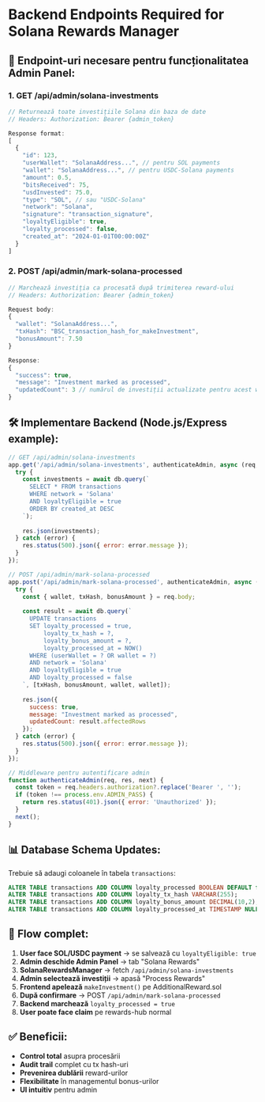 # Backend Endpoints Required for Solana Rewards Manager

## 🎯 Endpoint-uri necesare pentru funcționalitatea Admin Panel:

### 1. **GET /api/admin/solana-investments**
```javascript
// Returnează toate investițiile Solana din baza de date
// Headers: Authorization: Bearer {admin_token}

Response format:
[
  {
    "id": 123,
    "userWallet": "SolanaAddress...", // pentru SOL payments
    "wallet": "SolanaAddress...", // pentru USDC-Solana payments  
    "amount": 0.5,
    "bitsReceived": 75,
    "usdInvested": 75.0,
    "type": "SOL", // sau "USDC-Solana"
    "network": "Solana",
    "signature": "transaction_signature",
    "loyaltyEligible": true,
    "loyalty_processed": false,
    "created_at": "2024-01-01T00:00:00Z"
  }
]
```

### 2. **POST /api/admin/mark-solana-processed**
```javascript
// Marchează investiția ca procesată după trimiterea reward-ului
// Headers: Authorization: Bearer {admin_token}

Request body:
{
  "wallet": "SolanaAddress...",
  "txHash": "BSC_transaction_hash_for_makeInvestment",
  "bonusAmount": 7.50
}

Response:
{
  "success": true,
  "message": "Investment marked as processed",
  "updatedCount": 3 // numărul de investiții actualizate pentru acest wallet
}
```

## 🛠️ Implementare Backend (Node.js/Express example):

```javascript
// GET /api/admin/solana-investments
app.get('/api/admin/solana-investments', authenticateAdmin, async (req, res) => {
  try {
    const investments = await db.query(`
      SELECT * FROM transactions 
      WHERE network = 'Solana' 
      AND loyaltyEligible = true 
      ORDER BY created_at DESC
    `);
    
    res.json(investments);
  } catch (error) {
    res.status(500).json({ error: error.message });
  }
});

// POST /api/admin/mark-solana-processed  
app.post('/api/admin/mark-solana-processed', authenticateAdmin, async (req, res) => {
  try {
    const { wallet, txHash, bonusAmount } = req.body;
    
    const result = await db.query(`
      UPDATE transactions 
      SET loyalty_processed = true,
          loyalty_tx_hash = ?,
          loyalty_bonus_amount = ?,
          loyalty_processed_at = NOW()
      WHERE (userWallet = ? OR wallet = ?)
      AND network = 'Solana'
      AND loyaltyEligible = true
      AND loyalty_processed = false
    `, [txHash, bonusAmount, wallet, wallet]);
    
    res.json({
      success: true,
      message: "Investment marked as processed",
      updatedCount: result.affectedRows
    });
  } catch (error) {
    res.status(500).json({ error: error.message });
  }
});

// Middleware pentru autentificare admin
function authenticateAdmin(req, res, next) {
  const token = req.headers.authorization?.replace('Bearer ', '');
  if (token !== process.env.ADMIN_PASS) {
    return res.status(401).json({ error: 'Unauthorized' });
  }
  next();
}
```

## 📊 Database Schema Updates:

Trebuie să adaugi coloanele în tabela `transactions`:

```sql
ALTER TABLE transactions ADD COLUMN loyalty_processed BOOLEAN DEFAULT false;
ALTER TABLE transactions ADD COLUMN loyalty_tx_hash VARCHAR(255);
ALTER TABLE transactions ADD COLUMN loyalty_bonus_amount DECIMAL(10,2);
ALTER TABLE transactions ADD COLUMN loyalty_processed_at TIMESTAMP NULL;
```

## 🚀 Flow complet:

1. **User face SOL/USDC payment** → se salvează cu `loyaltyEligible: true`
2. **Admin deschide Admin Panel** → tab "Solana Rewards"  
3. **SolanaRewardsManager** → fetch `/api/admin/solana-investments`
4. **Admin selectează investiții** → apasă "Process Rewards"
5. **Frontend apelează** `makeInvestment()` pe AdditionalReward.sol
6. **După confirmare** → POST `/api/admin/mark-solana-processed` 
7. **Backend marchează** `loyalty_processed = true`
8. **User poate face claim** pe rewards-hub normal

## ✅ Beneficii:

- **Control total** asupra procesării
- **Audit trail** complet cu tx hash-uri
- **Prevenirea dublării** reward-urilor  
- **Flexibilitate** în managementul bonus-urilor
- **UI intuitiv** pentru admin



